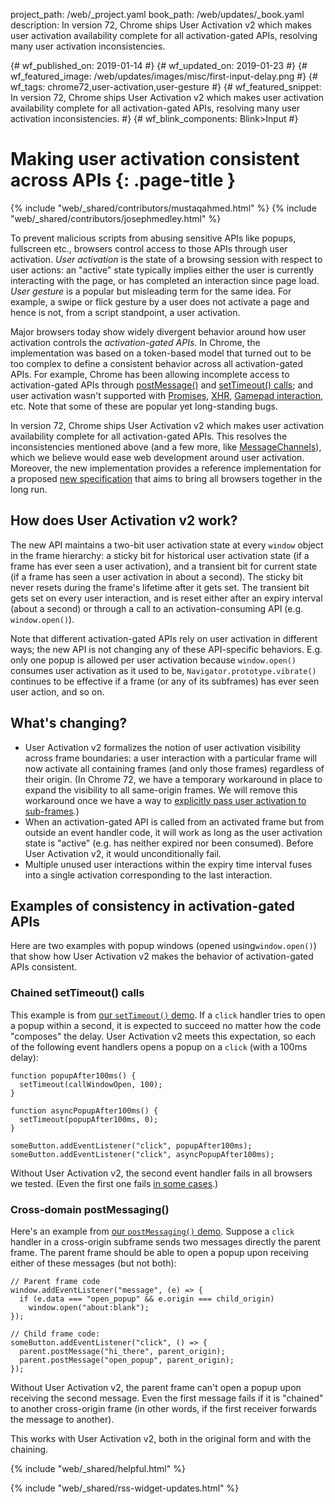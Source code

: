 project_path: /web/_project.yaml
book_path: /web/updates/_book.yaml
description: In version 72, Chrome ships User Activation v2 which makes user activation availability complete for all activation-gated APIs, resolving many user activation inconsistencies.

{# wf_published_on: 2019-01-14 #}
{# wf_updated_on: 2019-01-23 #}
{# wf_featured_image: /web/updates/images/misc/first-input-delay.png #}
{# wf_tags: chrome72,user-activation,user-gesture #}
{# wf_featured_snippet: In version 72, Chrome ships User Activation v2 which makes user activation availability complete for all activation-gated APIs, resolving many user activation inconsistencies. #}
{# wf_blink_components: Blink>Input #}

# Making user activation consistent across APIs {: .page-title }

{% include "web/_shared/contributors/mustaqahmed.html" %}
{% include "web/_shared/contributors/josephmedley.html" %}

To prevent malicious scripts from abusing sensitive APIs like popups,
fullscreen etc., browsers control access to those APIs through user
activation.  _User activation_ is the state of a browsing session with respect
to user actions: an "active" state typically implies either the user is
currently interacting with the page, or has completed an interaction since page
load.  _User gesture_ is a popular but misleading term for the same idea. For
example, a swipe or flick gesture by a user does not activate a page and hence
is not, from a script standpoint, a user activation.

Major browsers today show widely divergent behavior around how user activation
controls the _activation-gated APIs_.  In Chrome, the implementation was based
on a token-based model that turned out to be too complex to define a consistent
behavior across all activation-gated APIs.  For example, Chrome has been
allowing incomplete access to activation-gated APIs through
[postMessage()](https://crbug.com/161068) and
[setTimeout() calls](https://crbug.com/802291); and user activation wasn't
supported with [Promises](https://crbug.com/404161),
[XHR](https://crbug.com/760848),
[Gamepad interaction](https://crbug.com/381596), etc.  Note that some of these
are popular yet long-standing bugs.

In version 72, Chrome ships User Activation v2 which makes user
activation availability complete for all activation-gated APIs.  This resolves
the inconsistencies mentioned above (and a few more, like
[MessageChannels](https://crbug.com/851493)), which we believe would ease web
development around user activation.  Moreover, the new implementation provides
a reference implementation for a proposed
[new specification](https://whatpr.org/html/3851/interaction.html#tracking-user-activation)
that aims to bring all browsers together in the long run.

## How does User Activation v2 work?

The new API maintains a two-bit user activation state at every `window` object
in the frame hierarchy: a sticky bit for historical user activation state (if a
frame has ever seen a user activation), and a transient bit for current state
(if a frame has seen a user activation in about a second).  The sticky bit
never resets during the frame's lifetime after it gets set.  The transient bit
gets set on every user interaction, and is reset either after an expiry
interval (about a second) or through a call to an activation-consuming API
(e.g. `window.open()`).

Note that different activation-gated APIs rely on user activation in different
ways; the new API is not changing any of these API-specific behaviors.  E.g.
only one popup is allowed per user activation because `window.open()` consumes
user activation as it used to be, `Navigator.prototype.vibrate()` continues to
be effective if a frame (or any of its subframes) has ever seen user action,
and so on.

## What's changing?

+   User Activation v2 formalizes the notion of user activation visibility
across frame boundaries: a user interaction with a particular frame will now
activate all containing frames (and only those frames) regardless of their
origin. (In Chrome 72, we have a temporary workaround in place to expand the
visibility to all same-origin frames.  We will remove this workaround once we
have a way to
[explicitly pass user activation to sub-frames](https://crbug.com/728334).)
+   When an activation-gated API is called from an activated frame but from
outside an event handler code, it will work as long as the user activation
state is "active" (e.g. has neither expired nor been consumed).  Before User
Activation v2, it would unconditionally fail.
+   Multiple unused user interactions within the expiry time interval fuses
into a single activation corresponding to the last interaction.

## Examples of consistency in activation-gated APIs

Here are two examples with popup windows (opened using`window.open()`) that
show how User Activation v2 makes the behavior of activation-gated APIs
consistent.

### Chained setTimeout() calls

This example is from
[our `setTimeout()` demo](https://mustaqahmed.github.io/user-activation-v2/api-consistency/setTimeout.html).
If a `click` handler tries to open a popup within a second, it is expected to
succeed no matter how the code "composes" the delay.  User Activation v2 meets
this expectation, so each of the following event handlers opens a popup on a
`click` (with a 100ms delay):

    function popupAfter100ms() {
      setTimeout(callWindowOpen, 100);
    }

    function asyncPopupAfter100ms() {
      setTimeout(popupAfter100ms, 0);
    }

    someButton.addEventListener("click", popupAfter100ms);
    someButton.addEventListener("click", asyncPopupAfter100ms);

Without User Activation v2, the second event handler fails in all browsers we
tested. (Even the first one fails
[in some cases](https://docs.google.com/document/d/1hYRTEkfWDl-KO4Y6cG469FBC3nyBy9_SYItZ1EEsXUA/edit#bookmark=id.7fb3jwz3is2s).)

### Cross-domain postMessaging()

Here's an example from
[our `postMessaging()` demo](https://mustaqahmed.github.io/user-activation-v2/api-consistency/postMessages.html).
Suppose a `click` handler in a cross-origin subframe sends two messages directly
the parent frame.  The parent frame should be able to open a popup upon
receiving either of these messages (but not both):

    // Parent frame code
    window.addEventListener("message", (e) => {
      if (e.data === "open_popup" && e.origin === child_origin)
        window.open("about:blank");
    });

    // Child frame code:
    someButton.addEventListener("click", () => {
      parent.postMessage("hi_there", parent_origin);
      parent.postMessage("open_popup", parent_origin);
    });

Without User Activation v2, the parent frame can't open a popup upon receiving
the second message.  Even the first message fails if it is "chained" to another
cross-origin frame (in other words, if the first receiver forwards the message
to another).

This works with User Activation v2, both in the original form and with the
chaining.  

{% include "web/_shared/helpful.html" %}

{% include "web/_shared/rss-widget-updates.html" %}
